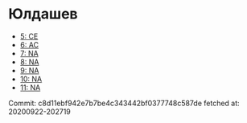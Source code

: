 # Юлдашев
- [5: CE](5.md)
- [6: AC](6.md)
- [7: NA](7.md)
- [8: NA](8.md)
- [9: NA](9.md)
- [10: NA](10.md)
- [11: NA](11.md)

Commit: c8d11ebf942e7b7be4c343442bf0377748c587de
 fetched at: 20200922-202719
